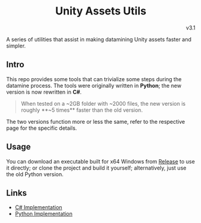 <h1 align="center">Unity Assets Utils</h1>
<p align="right">v3.1</p>

A series of utilities that assist in making datamining Unity assets faster and simpler.

## Intro
This repo provides some tools that can trivialize some steps during the datamine process.
The tools were originally written in **Python**; the new version is now rewritten in **C#**.

> When tested on a ~2GB folder with ~2000 files, the new version is roughly **~5 times** faster than the old version.

The two versions function more or less the same, refer to the respective page for the specific details.

## Usage
You can download an executable built for x64 Windows from [Release](https://github.com/Haoming02/Unity-Assets-Utils/releases) to use it directly; 
or clone the project and build it yourself; alternatively, just use the old Python version.

## Links
- [C# Implementation](src/)
- [Python Implementation](python/)
